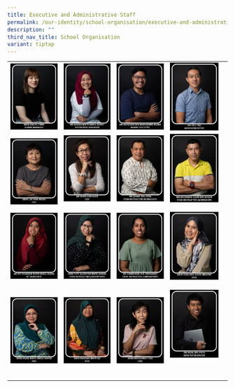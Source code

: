 ```yaml
---
title: Executive and Administrative Staff
permalink: /our-identity/school-organisation/executive-and-administrative-staff/
description: ""
third_nav_title: School Organisation
variant: tiptap
---
```

<table><tbody><tr><td rowspan="1" colspan="1"><div class="isomer-image-wrapper"><img style="width: 100%" height="auto" width="100%" src="/images/eas1.jpg"></div></td><td rowspan="1" colspan="1"><div class="isomer-image-wrapper"><img style="width: 100%" height="auto" width="100%" src="/images/om-norzia.jpg"></div></td><td rowspan="1" colspan="1"><div class="isomer-image-wrapper"><img style="width: 100%" height="auto" width="100%" src="/images/eas3.jpg"></div></td><td rowspan="1" colspan="1"><div class="isomer-image-wrapper"><img style="width: 100%" height="auto" width="100%" src="/images/eas4.jpg"></div></td><td rowspan="1" colspan="1"><p></p></td></tr><tr><td rowspan="1" colspan="1"><div class="isomer-image-wrapper"><img style="width: 100%" height="auto" width="100%" src="/images/eas6.jpg"></div></td><td rowspan="1" colspan="1"><div class="isomer-image-wrapper"><img style="width: 100%" height="auto" width="100%" alt="alice" src="/images/3.jpg"></div><p></p></td><td rowspan="1" colspan="1"><div class="isomer-image-wrapper"><img style="width: 100%" height="auto" width="100%" alt="" src="/images/Johari.png"></div><p></p></td><td rowspan="1" colspan="1"><div class="isomer-image-wrapper"><img style="width: 100%" height="auto" width="100%" alt="" src="/images/Sahri.png"></div><p></p></td><td rowspan="1" colspan="1"><p></p></td></tr><tr><td rowspan="1" colspan="1"><div class="isomer-image-wrapper"><img style="width: 100%" height="auto" width="100%" src="/images/eas16.jpg"></div><p></p></td><td rowspan="1" colspan="1"><div class="isomer-image-wrapper"><img style="width: 100%" height="auto" width="100%" alt="" src="/images/Tuty.png"></div><p></p></td><td rowspan="1" colspan="1"><div class="isomer-image-wrapper"><img style="width: 100%" height="auto" width="100%" alt="" src="/images/Vignes.png"></div><p></p></td><td rowspan="1" colspan="1"><div class="isomer-image-wrapper"><img style="width: 100%" height="auto" width="100%" src="/images/eas12.jpg"></div><p></p></td><td rowspan="1" colspan="1"><p></p></td></tr><tr><td rowspan="1" colspan="1"><div class="isomer-image-wrapper"><img style="width: 100%" height="auto" width="100%" src="/images/eas15.jpg"></div><p></p></td><td rowspan="1" colspan="1"><div class="isomer-image-wrapper"><img style="width: 100%" height="auto" width="100%" alt="" src="/images/Shaedah.jpg"></div><p></p></td><td rowspan="1" colspan="1"><div class="isomer-image-wrapper"><img style="width: 100%" height="auto" width="100%" src="/images/eas14.jpg"></div><p></p></td><td rowspan="1" colspan="1"><div class="isomer-image-wrapper"><img style="width: 100%" height="auto" width="100%" src="/images/eas18.jpg"></div><p>&nbsp;</p></td><td rowspan="1" colspan="1"><p></p></td></tr></tbody></table><p></p>